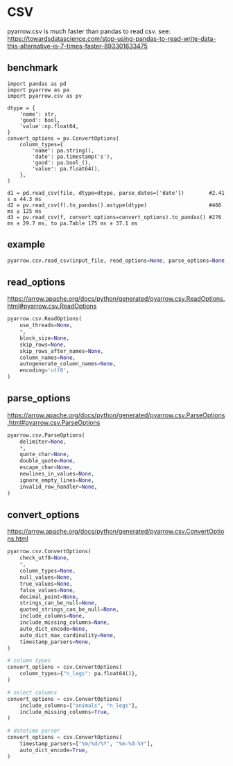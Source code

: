 # CSV
pyarrow.csv is much faster than pandas to read csv. see: https://towardsdatascience.com/stop-using-pandas-to-read-write-data-this-alternative-is-7-times-faster-893301633475

## benchmark
```
import pandas as pd
import pyarrow as pa
import pyarrow.csv as pv

dtype = {
    'name': str,
    'good': bool,
    'value':np.float64,
}
convert_options = pv.ConvertOptions(
    column_types={
        'name': pa.string(),
        'date': pa.timestamp('s'),
        'good': pa.bool_(),
        'value': pa.float64(),
    },
)

d1 = pd.read_csv(file, dtype=dtype, parse_dates=['date'])        #2.41 s ± 44.3 ms
d2 = pv.read_csv(f).to_pandas().astype(dtype)                    #466 ms ± 125 ms
d3 = pv.read_csv(f, convert_options=convert_options).to_pandas() #276 ms ± 29.7 ms, to pa.Table 175 ms ± 37.1 ms
```

## example
```py
pyarrow.csv.read_csv(input_file, read_options=None, parse_options=None, convert_options=None, MemoryPool memory_pool=None)
```

## read_options
https://arrow.apache.org/docs/python/generated/pyarrow.csv.ReadOptions.html#pyarrow.csv.ReadOptions
```py
pyarrow.csv.ReadOptions(
    use_threads=None,
    *,
    block_size=None,
    skip_rows=None,
    skip_rows_after_names=None,
    column_names=None,
    autogenerate_column_names=None,
    encoding='utf8',
)
```

## parse_options
https://arrow.apache.org/docs/python/generated/pyarrow.csv.ParseOptions.html#pyarrow.csv.ParseOptions
```py
pyarrow.csv.ParseOptions(
    delimiter=None,
    *,
    quote_char=None,
    double_quote=None,
    escape_char=None,
    newlines_in_values=None,
    ignore_empty_lines=None,
    invalid_row_handler=None,
)
```

## convert_options
https://arrow.apache.org/docs/python/generated/pyarrow.csv.ConvertOptions.html
```py
pyarrow.csv.ConvertOptions(
    check_utf8=None,
    *,
    column_types=None,
    null_values=None,
    true_values=None,
    false_values=None,
    decimal_point=None,
    strings_can_be_null=None,
    quoted_strings_can_be_null=None,
    include_columns=None,
    include_missing_columns=None,
    auto_dict_encode=None,
    auto_dict_max_cardinality=None,
    timestamp_parsers=None,
)

# column types
convert_options = csv.ConvertOptions(
    column_types={"n_legs": pa.float64()},
)

# select columns
convert_options = csv.ConvertOptions(
    include_columns=["animals", "n_legs"],
    include_missing_columns=True,
)

# datetime parser
convert_options = csv.ConvertOptions(
    timestamp_parsers=["%m/%d/%Y", "%m-%d-%Y"],
    auto_dict_encode=True,
)
```
